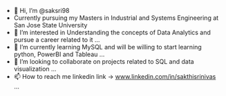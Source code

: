 - 👋 Hi, I’m @saksri98
- Currently pursuing my Masters in Industrial and Systems Engineering at San Jose State University 
- 👀 I’m interested in Understanding the concepts of Data Analytics and pursue a career related to it ...
- 🌱 I’m currently learning MySQL and will be willing to start learning python, PowerBI and Tableau ...
- 💞️ I’m looking to collaborate on projects related to SQL and data visualization ...
- 📫 How to reach me linkedin link -> www.linkedin.com/in/sakthisrinivas ...

<!---
saksri98/saksri98 is a ✨ special ✨ repository because its `README.md` (this file) appears on your GitHub profile.
You can click the Preview link to take a look at your changes.
--->
